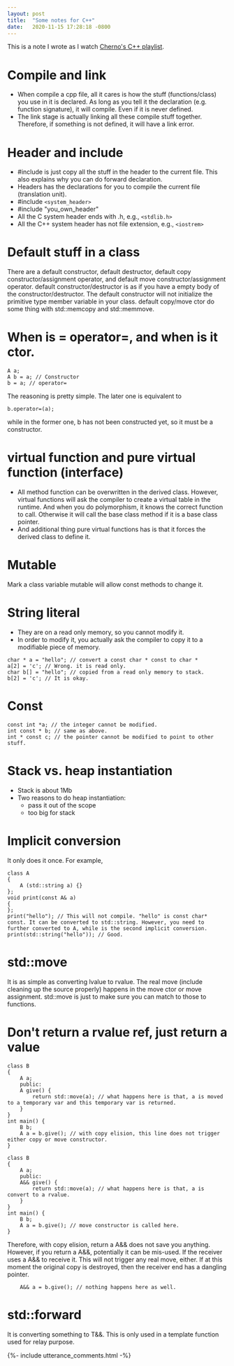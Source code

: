 ```yaml
---
layout: post
title:  "Some notes for C++"
date:   2020-11-15 17:28:18 -0800
---
```

This is a note I wrote as I watch [Cherno's C++ playlist](https://www.youtube.com/playlist?list=PLlrATfBNZ98dudnM48yfGUldqGD0S4FFb).

# Compile and link
* When compile a cpp file, all it cares is how the stuff (functions/class) you use in it is declared. As long as you tell it the declaration (e.g. function signature), it will compile. Even if it is never defined. 
* The link stage is actually linking all these compile stuff together. Therefore, if something is not defined, it will have a link error.

# Header and include
* #include is just copy all the stuff in the header to the current file. This also explains why you can do forward declaration.
* Headers has the declarations for you to compile the current file (translation unit).
* #include `<system_header>`
* #include "you_own_header"
* All the C system header ends with .h, e.g., `<stdlib.h>`
* All the C++ system header has not file extension, e.g., `<iostrem>`

# Default stuff in a class
There are a default constructor, default destructor, default copy constructor/assignment operator, and default move constructor/assignment operator.
default constructor/destructor is as if you have a empty body of the constructor/destructor. The default constructor will not initialize the primitive type member variable in your class.
default copy/move ctor do some thing with std::memcopy and std::memmove.

# When is = operator=, and when is it ctor.
```
A a;
A b = a; // Constructor
b = a; // operator=
```
The reasoning is pretty simple. The later one is equivalent to
```
b.operator=(a);
```
while in the former one, b has not been constructed yet, so it must be a constructor.

# virtual function and pure virtual function (interface)
* All method function can be overwritten in the derived class. However, virtual functions will ask the compiler to create a virtual table in the runtime. And when you do polymorphism, it knows the correct function to call. Otherwise it will call the base class method if it is a base class pointer.
* And additional thing pure virtual functions has is that it forces the derived class to define it.

# Mutable
Mark a class variable mutable will allow const methods to change it.

# String literal
* They are on a read only memory, so you cannot modify it.
* In order to modify it, you actually ask the compiler to copy it to a modifiable piece of memory.
```
char * a = "hello"; // convert a const char * const to char *
a[2] = 'c'; // Wrong. it is read only.
char b[] = "hello"; // copied from a read only memory to stack.
b[2] = 'c'; // It is okay.
```

# Const
```
const int *a; // the integer cannot be modified.
int const * b; // same as above.
int * const c; // the pointer cannot be modified to point to other stuff.
```

# Stack vs. heap instantiation
* Stack is about 1Mb
* Two reasons to do heap instantiation:
    - pass it out of the scope
    - too big for stack

# Implicit conversion
It only does it once. For example,
```
class A
{
    A (std::string a) {}
};
void print(const A& a)
{
};
print("hello"); // This will not compile. "hello" is const char* const. It can be converted to std::string. However, you need to further converted to A, while is the second implicit conversion.
print(std::string("hello")); // Good. 
```

# std::move
It is as simple as converting lvalue to rvalue. The real move (include cleaning up the source properly) happens in the move ctor or move assignment. std::move is just to make sure you can match to those to functions.

# Don't return a rvalue ref, just return a value
```
class B
{
    A a;
    public:
    A give() {
        return std::move(a); // what happens here is that, a is moved to a temporary var and this temporary var is returned. 
    }
}
int main() {
    B b;
    A a = b.give(); // with copy elision, this line does not trigger either copy or move constructor.
}
```
```
class B
{
    A a;
    public:
    A&& give() {
        return std::move(a); // what happens here is that, a is convert to a rvalue.
    }
}
int main() {
    B b;
    A a = b.give(); // move constructor is called here.
}
```
Therefore, with copy elision, return a A&& does not save you anything. However, if you return a A&&, potentially it can be mis-used. If the receiver uses a A&& to receive it. This will not trigger any real move, either. If at this moment the original copy is destroyed, then the receiver end has a dangling pointer.
```
    A&& a = b.give(); // nothing happens here as well.
```

# std::forward
It is converting something to T&&. This is only used in a template function used for relay purpose.




{%- include utterance_comments.html -%}